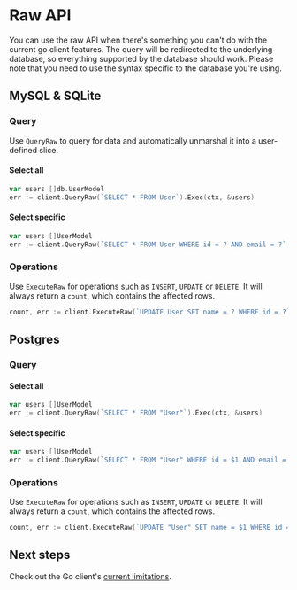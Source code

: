 # Raw API

You can use the raw API when there's something you can't do with the current go client features. The query will be redirected to the underlying database, so everything supported by the database should work. Please note that you need to use the syntax specific to the database you're using.

## MySQL & SQLite

### Query

Use `QueryRaw` to query for data and automatically unmarshal it into a user-defined slice.

#### Select all

```go
var users []db.UserModel
err := client.QueryRaw(`SELECT * FROM User`).Exec(ctx, &users)
```

#### Select specific

```go
var users []UserModel
err := client.QueryRaw(`SELECT * FROM User WHERE id = ? AND email = ?`, "123abc", "prisma@example.com").Exec(ctx, &users)
```

### Operations

Use `ExecuteRaw` for operations such as `INSERT`, `UPDATE` or `DELETE`. It will always return a `count`, which contains the affected rows.

```go
count, err := client.ExecuteRaw(`UPDATE User SET name = ? WHERE id = ?`, "John", "123").Exec(ctx)
```

## Postgres

### Query

#### Select all

```go
var users []UserModel
err := client.QueryRaw(`SELECT * FROM "User"`).Exec(ctx, &users)
```

#### Select specific

```go
var users []UserModel
err := client.QueryRaw(`SELECT * FROM "User" WHERE id = $1 AND email = $2`, "id2", "email2").Exec(ctx, &users)
```

### Operations

Use `ExecuteRaw` for operations such as `INSERT`, `UPDATE` or `DELETE`. It will always return a `count`, which contains the affected rows.

```go
count, err := client.ExecuteRaw(`UPDATE "User" SET name = $1 WHERE id = $2`, "John", "123").Exec(ctx)
```

## Next steps

Check out the Go client's [current limitations](./10-limitations.md).
